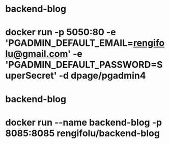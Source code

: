 # backend-blog


# docker run -p 5050:80 -e 'PGADMIN_DEFAULT_EMAIL=rengifolu@gmail.com' -e 'PGADMIN_DEFAULT_PASSWORD=SuperSecret' -d dpage/pgadmin4

# backend-blog
# docker run --name backend-blog -p 8085:8085 rengifolu/backend-blog

